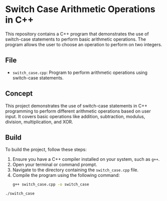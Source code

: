# Switch Case Arithmetic Operations in C++

This repository contains a C++ program that demonstrates the use of switch-case statements to perform basic arithmetic operations. The program allows the user to choose an operation to perform on two integers.

## File
- `switch_case.cpp`: Program to perform arithmetic operations using switch-case statements.

## Concept
This project demonstrates the use of switch-case statements in C++ programming to perform different arithmetic operations based on user input. It covers basic operations like addition, subtraction, modulus, division, multiplication, and XOR.

## Build
To build the project, follow these steps:

1. Ensure you have a C++ compiler installed on your system, such as `g++`.
2. Open your terminal or command prompt.
3. Navigate to the directory containing the `switch_case.cpp` file.
4. Compile the program using the following command:
   ```sh
   g++ switch_case.cpp -o switch_case 

  ```sh
  ./switch_case

